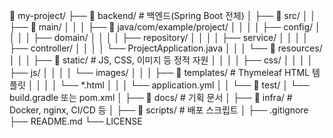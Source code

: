 📁 my-project/
├── 📁 backend/                      # 백엔드(Spring Boot 전체)
│   ├── 📁 src/
│   │   ├── 📁 main/
│   │   │   ├── 📁 java/com/example/project/
│   │   │   │   ├── config/
│   │   │   │   ├── domain/
│   │   │   │   ├── repository/
│   │   │   │   ├── service/
│   │   │   │   ├── controller/
│   │   │   │   └── ProjectApplication.java
│   │   │   └── 📁 resources/
│   │   │       ├── 📁 static/             # JS, CSS, 이미지 등 정적 자원
│   │   │       │   ├── css/
│   │   │       │   ├── js/
│   │   │       │   └── images/
│   │   │       ├── 📁 templates/          # Thymeleaf HTML 템플릿
│   │   │       │   └── *.html
│   │   │       └── application.yml
│   │   └── 📁 test/
│   └── build.gradle 또는 pom.xml
│
├── 📁 docs/                         # 기획 문서
│
├── 📁 infra/                        # Docker, nginx, CI/CD 등
│
├── 📁 scripts/                      # 배포 스크립트
│
├── .gitignore
├── README.md
└── LICENSE
